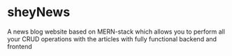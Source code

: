# sheyNews
A news blog website based on MERN-stack which allows you to perform all your CRUD operations with the articles with fully functional backend and frontend
